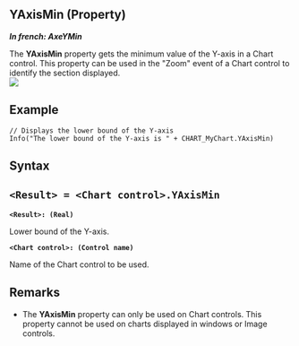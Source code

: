 


## YAxisMin (Property)

***In french: AxeYMin***
	



<a name="XUse"></a>
<a name="Use"></a>
<a name="description"></a>
The **YAxisMin** property gets the minimum value of the Y-axis in a Chart control. This property can be used in the "Zoom" event of a Chart control to identify the section displayed.<br>![](https://doc.pcsoft.fr/en-US/images/image.awp?langid=3&name=Graphe_axes2%201.gif)

<a name="Example1"></a>
<a name="sample_code"></a>

## Example


```wl
// Displays the lower bound of the Y-axis
Info("The lower bound of the Y-axis is " + CHART_MyChart.YAxisMin)
```

<a name="XSYNTAX"></a>
<a name="SYNTAX1"></a>

## Syntax

`<Result> = <Chart control>.YAxisMin`
---

**`<Result>: (Real)`**

Lower bound of the Y-axis.

**`<Chart control>: (Control name)`**

Name of the Chart control to be used.  



<a name="NOTE0"></a>
<a name="NOTE0_1"></a>

## Remarks


- The **YAxisMin** property can only be used on Chart controls. This property cannot be used on charts displayed in windows or Image controls.





